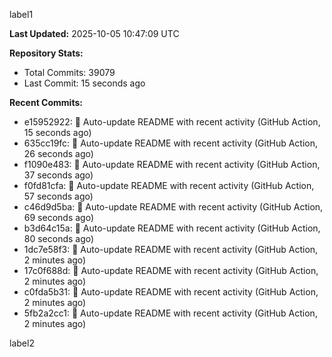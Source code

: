 
label1 
<!-- ACTIVITY_START -->
**Last Updated:** 2025-10-05 10:47:09 UTC

**Repository Stats:**
- Total Commits: 39079
- Last Commit: 15 seconds ago

**Recent Commits:**
- e15952922: 🤖 Auto-update README with recent activity (GitHub Action, 15 seconds ago)
- 635cc19fc: 🤖 Auto-update README with recent activity (GitHub Action, 26 seconds ago)
- f1090e483: 🤖 Auto-update README with recent activity (GitHub Action, 37 seconds ago)
- f0fd81cfa: 🤖 Auto-update README with recent activity (GitHub Action, 57 seconds ago)
- c46d9d5ba: 🤖 Auto-update README with recent activity (GitHub Action, 69 seconds ago)
- b3d64c15a: 🤖 Auto-update README with recent activity (GitHub Action, 80 seconds ago)
- 1dc7e58f3: 🤖 Auto-update README with recent activity (GitHub Action, 2 minutes ago)
- 17c0f688d: 🤖 Auto-update README with recent activity (GitHub Action, 2 minutes ago)
- c0fda5b31: 🤖 Auto-update README with recent activity (GitHub Action, 2 minutes ago)
- 5fb2a2cc1: 🤖 Auto-update README with recent activity (GitHub Action, 2 minutes ago)
<!-- ACTIVITY_END -->

label2
